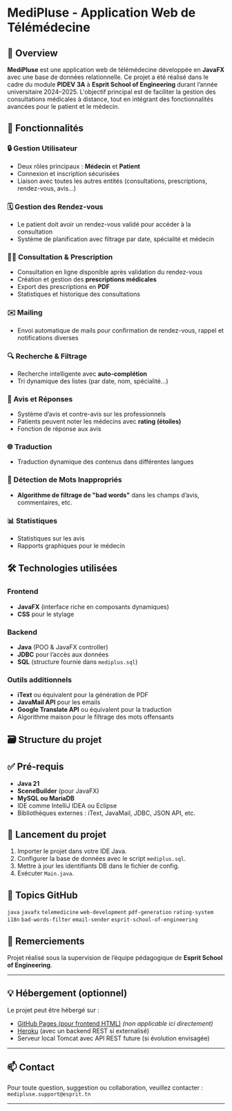 
# MediPluse - Application Web de Télémédecine

## 🧠 Overview

**MediPluse** est une application web de télémédecine développée en **JavaFX** avec une base de données relationnelle. Ce projet a été réalisé dans le cadre du module **PIDEV 3A** à **Esprit School of Engineering** durant l’année universitaire 2024–2025. L'objectif principal est de faciliter la gestion des consultations médicales à distance, tout en intégrant des fonctionnalités avancées pour le patient et le médecin.

## 🧩 Fonctionnalités

### 🔒 Gestion Utilisateur
- Deux rôles principaux : **Médecin** et **Patient**
- Connexion et inscription sécurisées
- Liaison avec toutes les autres entités (consultations, prescriptions, rendez-vous, avis…)

### 🗓️ Gestion des Rendez-vous
- Le patient doit avoir un rendez-vous validé pour accéder à la consultation
- Système de planification avec filtrage par date, spécialité et médecin

### 👩‍⚕️ Consultation & Prescription
- Consultation en ligne disponible après validation du rendez-vous
- Création et gestion des **prescriptions médicales**
- Export des prescriptions en **PDF**
- Statistiques et historique des consultations

### ✉️ Mailing
- Envoi automatique de mails pour confirmation de rendez-vous, rappel et notifications diverses

### 🔍 Recherche & Filtrage
- Recherche intelligente avec **auto-complétion**
- Tri dynamique des listes (par date, nom, spécialité…)

### 📢 Avis et Réponses
- Système d’avis et contre-avis sur les professionnels
- Patients peuvent noter les médecins avec **rating (étoiles)**
- Fonction de réponse aux avis

### 🌐 Traduction
- Traduction dynamique des contenus dans différentes langues

### 🚫 Détection de Mots Inappropriés
- **Algorithme de filtrage de "bad words"** dans les champs d’avis, commentaires, etc.

### 📊 Statistiques
- Statistiques sur les  avis
- Rapports graphiques pour le médecin

## 🛠️ Technologies utilisées

### Frontend
- **JavaFX** (interface riche en composants dynamiques)
- **CSS** pour le stylage

### Backend
- **Java** (POO & JavaFX controller)
- **JDBC** pour l’accès aux données
- **SQL** (structure fournie dans `mediplus.sql`)

### Outils additionnels
- **iText** ou équivalent pour la génération de PDF
- **JavaMail API** pour les emails
- **Google Translate API** ou équivalent pour la traduction
- Algorithme maison pour le filtrage des mots offensants

## 🗃️ Structure du projet


## ✅ Pré-requis

- **Java 21**
- **SceneBuilder** (pour JavaFX)
- **MySQL ou MariaDB**
- IDE comme IntelliJ IDEA ou Eclipse
- Bibliothèques externes : iText, JavaMail, JDBC, JSON API, etc.

## 🚀 Lancement du projet

1. Importer le projet dans votre IDE Java.
2. Configurer la base de données avec le script `mediplus.sql`.
3. Mettre à jour les identifiants DB dans le fichier de config.
4. Exécuter `Main.java`.

## 🔖 Topics GitHub

`java` `javafx` `telemedicine` `web-development` `pdf-generation` `rating-system` `i18n` `bad-words-filter` `email-sender` `esprit-school-of-engineering`

## 🙏 Remerciements

Projet réalisé sous la supervision de l’équipe pédagogique de **Esprit School of Engineering**.

---

## 💡 Hébergement (optionnel)

Le projet peut être hébergé sur :
- [GitHub Pages (pour frontend HTML)](https://pages.github.com/) *(non applicable ici directement)*
- [Heroku](https://www.heroku.com/) (avec un backend REST si externalisé)
- Serveur local Tomcat avec API REST future (si évolution envisagée)

---

## 📫 Contact

Pour toute question, suggestion ou collaboration, veuillez contacter :  
`medipluse.support@esprit.tn`

---

